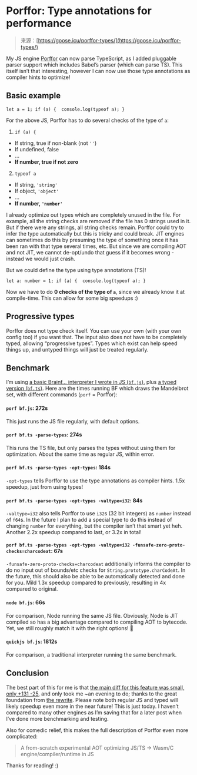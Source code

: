 <!--yml
category: 未分类
date: 2024-05-27 15:16:08
-->

# Porffor: Type annotations for performance

> 来源：[https://goose.icu/porffor-types/](https://goose.icu/porffor-types/)

My JS engine [Porffor](https://porffor.goose.icu) can now parse TypeScript, as I added pluggable parser support which includes Babel’s parser (which can parse TS). This itself isn’t that interesting, however I can now use those type annotations as compiler hints to optimize!

## Basic example

```
let a = 1; if (a) {  console.log(typeof a); } 
```

For the above JS, Porffor has to do several checks of the type of `a`:

1.  `if (a) {`

*   If string, true if non-blank (not `''`)
*   If undefined, false
*   &mldr;
*   **If number, true if not zero**

2.  `typeof a`

*   If string, `'string'`
*   If object, `'object'`
*   &mldr;
*   **If number, `'number'`**

I already optimize out types which are completely unused in the file. For example, all the string checks are removed if the file has 0 strings used in it. But if there were any strings, all string checks remain. Porffor could try to infer the type automatically but this is tricky and could break. JIT engines can sometimes do this by presuming the type of something once it has been ran with that type several times, etc. But since we are compiling AOT and not JIT, we cannot de-opt/undo that guess if it becomes wrong - instead we would just crash.

But we could define the type using type annotations (TS)!

```
let a: number = 1; if (a) {  console.log(typeof a); } 
```

Now we have to do **0 checks of the type of `a`**, since we already know it at compile-time. This can allow for some big speedups :)

## Progressive types

Porffor does not type check itself. You can use your own (with your own config too) if you want that. The input also does not have to be completely typed, allowing “progressive types”. Types which exist can help speed things up, and untyped things will just be treated regularly.

## Benchmark

I’m using [a basic Brainf&mldr; interpreter I wrote in JS (`bf.js`)](https://github.com/CanadaHonk/porffor/blob/main/bench/bf.js), plus [a typed version (`bf.ts`)](https://github.com/CanadaHonk/porffor/blob/main/bench/bf.ts). Here are the times running BF which draws the Mandelbrot set, with different commands (`porf` = Porffor):

#### `porf bf.js`: 272s

This just runs the JS file regularly, with default options.

#### `porf bf.ts -parse-types`: 274s

This runs the TS file, but only parses the types without using them for optimization. About the same time as regular JS, within error.

#### `porf bf.ts -parse-types -opt-types`: 184s

`-opt-types` tells Porffor to use the type annotations as compiler hints. 1.5x speedup, just from using types!

#### `porf bf.ts -parse-types -opt-types -valtype=i32`: 84s

`-valtype=i32` also tells Porffor to use `i32`s (32 bit integers) as `number` instead of `f64`s. In the future I plan to add a special type to do this instead of changing `number` for everything, but the compiler isn’t that smart yet heh. Another 2.2x speedup compared to last, or 3.2x in total!

#### `porf bf.ts -parse-types -opt-types -valtype=i32 -funsafe-zero-proto-checks=charcodeat`: 67s

`-funsafe-zero-proto-checks=charcodeat` additionally informs the compiler to do no input out of bounds/etc checks for `String.prototype.charCodeAt`. In the future, this should also be able to be automatically detected and done for you. Mild 1.3x speedup compared to previously, resulting in 4x compared to original.

#### `node bf.js`: 66s

For comparison, Node running the same JS file. Obviously, Node is JIT compiled so has a big advantage compared to compiling AOT to bytecode. Yet, we still roughly match it with the right options! 🚀

#### `quickjs bf.js`: 1812s

For comparison, a traditional interpreter running the same benchmark.

## Conclusion

The best part of this for me is that [the main diff for this feature was small, only +131 -25](https://github.com/CanadaHonk/porffor/commit/a6a92e01ac1e09383f5c3f24e55f2648ff714b7a), and only took me ~an evening to do; thanks to the great foundation from [the rewrite](/porffor-rewrite/). Please note both regular JS and typed will likely speedup even more in the near future! This is just today. I haven’t compared to many other engines as I’m saving that for a later post when I’ve done more benchmarking and testing.

Also for comedic relief, this makes the full description of Porffor even more complicated:

> A from-scratch experimental AOT optimizing JS/TS -> Wasm/C engine/compiler/runtime in JS

Thanks for reading! :)